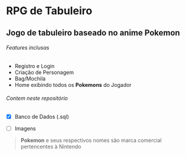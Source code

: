# RPG de Tabuleiro
## Jogo de tabuleiro baseado no anime **Pokemon**

###### Features inclusas
* Registro e Login
* Criação de Personagem
* Bag/Mochila
* Home exibindo todos os **Pokemons** do Jogador


###### Contem neste repositório
- [x] Banco de Dados (.sql)
- [ ] Imagens



> **Pokemon** e seus respectivos nomes são marca comercial pertencentes à Nintendo
